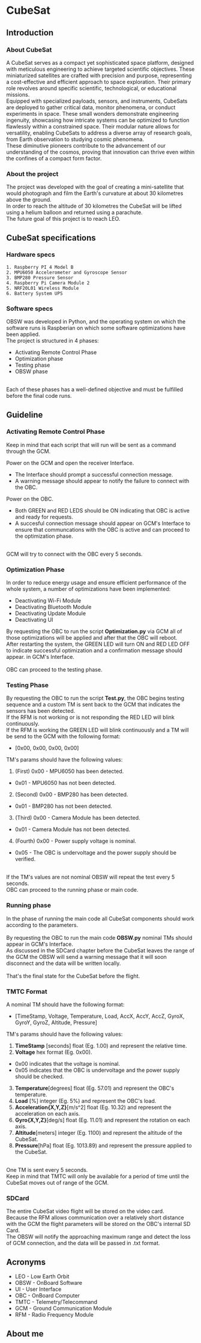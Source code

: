 # CubeSat

## Introduction

### About CubeSat

A CubeSat serves as a compact yet sophisticated space platform, designed with meticulous engineering to achieve targeted scientific objectives. These miniaturized satellites are crafted with precision and purpose, representing a cost-effective and efficient approach to space exploration. Their primary role revolves around specific scientific, technological, or educational missions. <br>
Equipped with specialized payloads, sensors, and instruments, CubeSats are deployed to gather critical data, monitor phenomena, or conduct experiments in space. These small wonders demonstrate engineering ingenuity, showcasing how intricate systems can be optimized to function flawlessly within a constrained space. Their modular nature allows for versatility, enabling CubeSats to address a diverse array of research goals, from Earth observation to studying cosmic phenomena. <br>
These diminutive pioneers contribute to the advancement of our understanding of the cosmos, proving that innovation can thrive even within the confines of a compact form factor.

### About the project

The project was developed with the goal of creating a mini-satellite that would photograph and film the Earth's curvature at about 30 kilometres above the ground. <br>
In order to reach the altitude of 30 kilometres the CubeSat will be lifted using a helium balloon and returned using a parachute. <br>
The future goal of this project is to reach LEO.

## CubeSat specifications

### Hardware specs

    1. Raspberry PI 4 Model B
    2. MPU6050 Accelerometer and Gyroscope Sensor
    3. BMP280 Pressure Sensor
    4. Raspberry Pi Camera Module 2
    5. NRF20L01 Wireless Module
    6. Battery System UPS 

### Software specs

OBSW was developed in Python, and the operating system on which the software runs is Raspberian on which some software optimizations have been applied.  <br>
The project is structured in 4 phases:

- Activating Remote Control Phase
- Optimization phase
- Testing phase
- OBSW phase


<br>
Each of these phases has a well-defined objective and must be fulfilled before the final code runs.

## Guideline


### Activating Remote Control Phase

Keep in mind that each script that will run will be sent as a command through the GCM. <br>

Power on the GCM and open the receiver Interface.

- The Interface should prompt a successful connection message.
- A warning message should appear to notify the failure to connect with the OBC. <br>

Power on the OBC.

- Both GREEN and RED LEDS should be ON indicating that OBC is active and ready for requests.
- A succesful connection message should appear on GCM's Interface to ensure that communcations with the OBC is active and can proceed to the optimization phase.

<br>
GCM will try to connect with the OBC every 5 seconds.

### Optimization Phase

In order to reduce energy usage and ensure efficient performance of the whole system, a number of optimizations have been implemented:

- Deactivating Wi-Fi Module
- Deactivating Bluetooth Module
- Deactivating Update Module
- Deactivating UI

By requesting the OBC to run the script <b> Optimization.py</b> via GCM all of those optimizations will be applied and after that the OBC will reboot. <br>
After restarting the system, the GREEN LED will turn ON and RED LED OFF to indicate successful optimization and a confirmation message should appear. in GCM's Interface. <br>
<br>
OBC can proceed to the testing phase.

### Testing Phase

By requesting the OBC to run the script <b>Test.py</b>, the OBC begins testing sequence and a custom TM is sent back to the GCM that indicates the sensors has been detected. <br>
If the RFM is not working or is not responding the RED LED will blink continuously.<br>
If the RFM is working the GREEN LED will blink continuously and a TM will be send to the GCM with the following format:

- [0x00, 0x00, 0x00, 0x00]

TM's params should have the following values:

1. (First) 0x00 - MPU6050 has been detected.

- 0x01 - MPU6050 has not been detected.

2. (Second) 0x00 - BMP280 has been detected.

- 0x01 - BMP280 has not been detected.

3. (Third) 0x00 - Camera Module has been detected.

- 0x01 - Camera Module has not been detected.

4. (Fourth) 0x00 - Power supply voltage is nominal.

- 0x05 - The OBC is undervoltage and the power supply should be verified.

<br>
If the TM's values are not nominal OBSW will repeat the test every 5 seconds. <br>
OBC can proceed to the running phase or main code.

### Running phase

In the phase of running the main code all CubeSat components should work according to the parameters.
<br><br>
By requesting the OBC to run the main code <b>OBSW.py</b> nominal TMs should appear in GCM's Interface. <br>
As discussed in the SDCard chapter before the CubeSat leaves the range of the GCM the OBSW will send a warning message that it will soon disconnect and the data will be written locally. 
<br><br>
That's the final state for the CubeSat before the flight. 

### TMTC Format

A nominal TM should have the following format:

- [TimeStamp, Voltage, Temperature, Load, AccX, AccY, AccZ, GyroX, GyroY, GyroZ, Altitude, Pressure]

TM's params should have the following values:

1. <b>TimeStamp</b> [seconds] float (Eg. 1.00) and represent the relative time.
2. <b>Voltage</b> hex format (Eg. 0x00).

- 0x00 indicates that the voltage is nominal.
- 0x05 indicates that the OBC is undervoltage and the power supply should be checked.

3. <b>Temperature</b>[degrees] float (Eg. 57.01) and represent the OBC's temperature.
4. <b>Load</b> [%] integer (Eg. 5%) and represent the OBC's load.
5. <b>Acceleration{X,Y,Z}</b>[m/s^2] float (Eg. 10.32) and represent the acceleration on each axis.
6. <b>Gyro{X,Y,Z}</b>[deg/s] float (Eg. 11.01) and represent the rotation on each axis.
7. <b>Altitude</b>[meters] integer (Eg. 1100) and represent the altitude of the CubeSat.
8. <b>Pressure</b>[hPa] float (Eg. 1013.89) and represent the pressure applied to the CubeSat. <br>

<br>
One TM is sent every 5 seconds. <br>
Keep in mind that TMTC will only be available for a period of time until the CubeSat moves out of range of the GCM.

### SDCard

The entire CubeSat video flight will be stored on the video card. <br>
Because the RFM allows communication over a relatively short distance with the GCM the flight parameters will be stored on the OBC's internal SD Card. <br>
The OBSW will notify the approaching maximum range and detect the loss of GCM connection, and the data will be passed in .txt format. <br>


## Acronyms

- LEO - Low Earth Orbit
- OBSW - OnBoard Software
- UI - User Interface
- OBC - OnBoard Computer
- TMTC - Telemetry/Telecommand
- GCM - Ground Communication Module
- RFM - Radio Frequency Module

## About me
